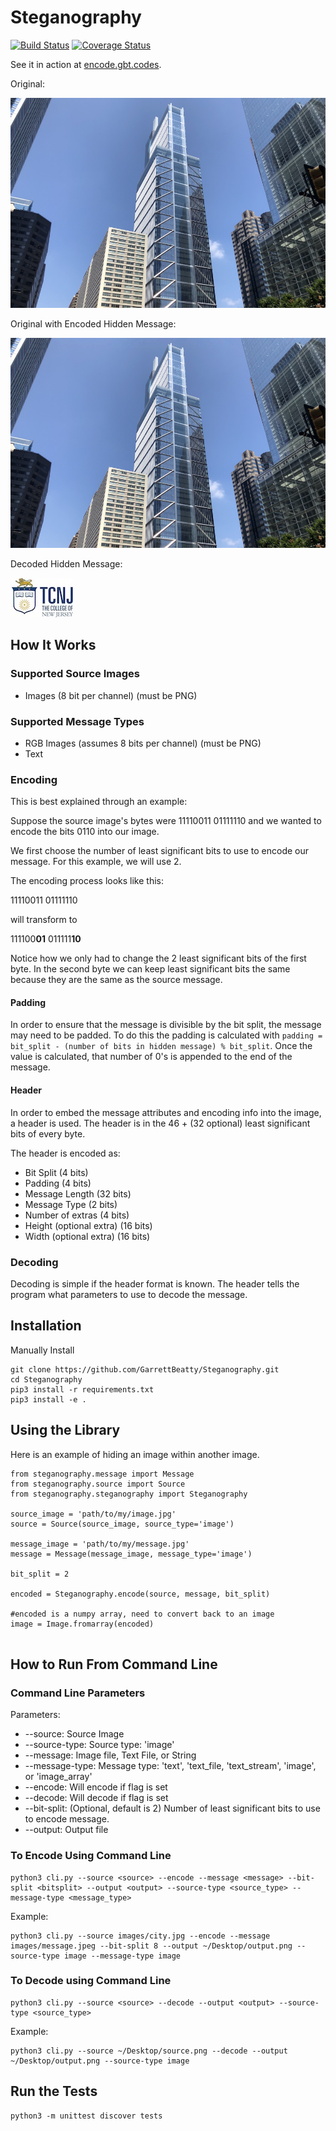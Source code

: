 # Steganography

[![Build Status](https://travis-ci.org/GarrettBeatty/Steganography.svg?branch=master)](https://travis-ci.org/GarrettBeatty/Steganography)
[![Coverage Status](https://coveralls.io/repos/github/GarrettBeatty/Steganography/badge.svg?branch=master)](https://coveralls.io/github/GarrettBeatty/Steganography?branch=master)


See it in action at [encode.gbt.codes](http://encode.gbt.codes).

Original:

![alt text](images/city.jpg "original")

Original with Encoded Hidden Message:

![alt text](images/encoded.png "encoded")

Decoded Hidden Message:

![alt text](images/message.jpeg "decoded")

## How It Works

### Supported Source Images
* Images (8 bit per channel) (must be PNG)

### Supported Message Types
* RGB Images (assumes 8 bits per channel) (must be PNG)
* Text

### Encoding

This is best explained through an example:

Suppose the source image's bytes were 11110011 01111110
and we wanted to encode the bits  0110 into our image.

We first choose the number of least significant bits to use to encode our message. For this example, we will use 2.

The encoding process looks like this:

11110011 01111110

will transform to 

111100**01** 011111**10**

Notice how we only had to change the 2 least significant bits of the first byte. In the second byte we can keep least significant bits the same because they are the same as the source message.

#### Padding

In order to ensure that the message is divisible by the bit split, the message may need to be padded.
To do this the padding is calculated with `padding = bit_split - (number of bits in hidden message) % bit_split`. Once the value is calculated, that number of 0's is appended to the end of the message.

#### Header

In order to embed the message attributes and encoding info into the image, a header is used.
The header is in the 46 + (32 optional) least significant bits of every byte.

The header is encoded as:
* Bit Split (4 bits)
* Padding (4 bits)
* Message Length (32 bits)
* Message Type (2 bits)
* Number of extras (4 bits)
* Height (optional extra) (16 bits)
* Width (optional extra) (16 bits)


### Decoding

Decoding is simple if the header format is known. The header tells the program what parameters to use to decode the message.

## Installation

Manually Install

```
git clone https://github.com/GarrettBeatty/Steganography.git
cd Steganography
pip3 install -r requirements.txt
pip3 install -e .
```

## Using the Library

Here is an example of hiding an image within another image.

```
from steganography.message import Message
from steganography.source import Source
from steganography.steganography import Steganography

source_image = 'path/to/my/image.jpg'
source = Source(source_image, source_type='image')

message_image = 'path/to/my/message.jpg'
message = Message(message_image, message_type='image')

bit_split = 2

encoded = Steganography.encode(source, message, bit_split)

#encoded is a numpy array, need to convert back to an image
image = Image.fromarray(encoded)


```


## How to Run From Command Line

### Command Line Parameters

Parameters:
* --source: Source Image
* --source-type: Source type: 'image'
* --message: Image file, Text File, or String
* --message-type: Message type: 'text', 'text_file, 'text_stream', 'image', or 'image_array'
* --encode: Will encode if flag is set
* --decode: Will decode if flag is set
* --bit-split: (Optional, default is 2) Number of least significant bits to use to encode message.
* --output: Output file

### To Encode Using Command Line

```
python3 cli.py --source <source> --encode --message <message> --bit-split <bitsplit> --output <output> --source-type <source_type> --message-type <message_type>
```

Example:
```
python3 cli.py --source images/city.jpg --encode --message images/message.jpeg --bit-split 8 --output ~/Desktop/output.png --source-type image --message-type image
```

### To Decode using Command Line

```
python3 cli.py --source <source> --decode --output <output> --source-type <source_type>
```

Example:

```
python3 cli.py --source ~/Desktop/source.png --decode --output ~/Desktop/output.png --source-type image
```

## Run the Tests

```
python3 -m unittest discover tests
```

